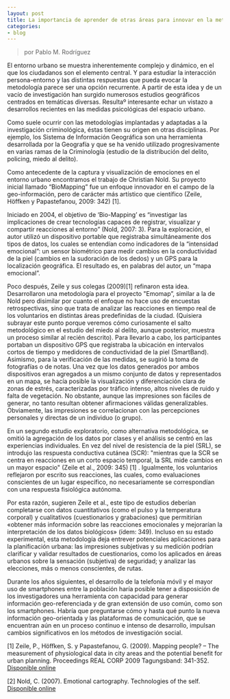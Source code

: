 ```yaml
---
layout: post
title: La importancia de aprender de otras áreas para innovar en la metodología (I)
categories:
- blog
---
```

> por Pablo M. Rodríguez

<p> El entorno urbano se muestra inherentemente complejo y dinámico, en el que los ciudadanos son el elemento central. Y para estudiar la interacción persona-entorno y las distintas respuestas que pueda evocar la metodología parece ser una opción recurrente. A partir de esta idea y de un vacío de investigación han surgido numerosos estudios geográficos centrados en temáticas diversas. Resultaº interesante echar un vistazo a desarrollos recientes en las medidas psicológicas del espacio urbano. </p>
<p> Como suele ocurrir con las metodologías implantadas y adaptadas a la investigación criminológica, éstas tienen su origen en otras disciplinas. Por ejemplo, los Sistema de Información Geográfica son una herramienta desarrollada por la Geografía y que se ha venido utilizado progresivamente en varias ramas de la Criminología (estudio de la distribución del delito, policing, miedo al delito). </p> <p>Como antecedente de la captura y visualización de emociones en el entorno urbano encontramos el trabajo de Christian Nold. Su proyecto inicial llamado “BioMapping” fue un enfoque innovador en el campo de la geo-información, pero de carácter más artístico que científico (Zeile, Höffken y Papastefanou, 2009: 342) [1]. </p>
<p> Iniciado en 2004, el objetivo de ‘Bio-Mapping’ es “investigar las implicaciones de crear tecnologías capaces de registrar, visualizar y compartir reacciones al entorno” (Nold, 2007: 3). Para la exploración, el autor utilizó un dispositivo portable que registraba simultáneamente dos tipos de datos, los cuales se entendían como indicadores de la “intensidad emocional”: un sensor biométrico para medir cambios en la conductividad de la piel (cambios en la sudoración de los dedos) y un GPS para la localización geográfica. El resultado es, en palabras del autor, un “mapa emocional”.</p>
<p>Poco después, Zeile y sus colegas (2009)[1] refinaron esta idea. Desarrollaron una metodología para el proyecto "Emomap”, similar a la de Nold pero disimilar por cuanto el enfoque no hace uso de encuestas retrospectivas, sino que trata de analizar las reacciones en tiempo real de los voluntarios en distintas áreas predefinidas de la ciudad. (Quisiera subrayar este punto porque veremos cómo curiosamente el salto metodológico en el estudio del miedo al delito, aunque posterior, muestra un proceso similar al recién descrito). Para llevarlo a cabo, los participantes portaban un dispositivo GPS que registraba la ubicación en intervalos cortos de tiempo y medidores de conductividad de la piel (SmartBand). Asimismo, para la verificación de las medidas, se sugirió la toma de fotografías o de notas. Una vez que los datos generados por ambos dispositivos eran agregados a un mismo conjunto de datos y representados en un mapa, se hacía posible la visualización y diferenciación clara de zonas de estrés, caracterizadas por tráfico intenso, altos niveles de ruido y falta de vegetación. No obstante, aunque las impresiones son fáciles de generar, no tanto resultan obtener afirmaciones válidas generalizables. Obviamente, las impresiones se correlacionan con las percepciones personales y directas de un individuo (o grupo). </p>
<p> En un segundo estudio exploratorio, como alternativa metodológica, se omitió la agregación de los datos por clases y el análisis se centró en las experiencias individuales. En vez del nivel de resistencia de la piel (SRL), se introdujo las respuesta conductiva cutánea (SCR): "mientras que la SCR se centra en reacciones en un corto espacio temporal, la SRL mide cambios en un mayor espacio" (Zeile et al., 2009: 345) [1] . Igualmente, los voluntarios reflejaron por escrito sus reacciones, las cuales, como evaluaciones conscientes de un lugar específico, no necesariamente se correspondían con una respuesta fisiológica autónoma. </p>
<p> Por esta razón, sugieren Zeile et al., este tipo de estudios deberían completarse con datos cuantitativos (como el pulso y la temperatura corporal) y cualitativos (cuestionarios y grabaciones) que permitirían «obtener más información sobre las reacciones emocionales y mejorarían la interpretación de los datos biológicos» (ídem: 349). Incluso en su estado experimental, esta metodología deja entrever potenciales aplicaciones para la planificación urbana: las impresiones subjetivas y su medición podrían clarificar y validar resultados de cuestionarios, como los aplicados en áreas urbanos sobre la sensación (subjetiva) de seguridad; y analizar las elecciones, más o menos conscientes, de rutas. </p>
<p> Durante los años siguientes, el desarrollo de la telefonía móvil y el mayor uso de smartphones entre la población haría posible tener a disposición de los investigadores una herramienta con capacidad para generar información geo-referenciada y de gran extensión de uso común, como son los smartphones. Habría que preguntarse cómo y hasta qué punto la nueva información geo-orientada y las plataformas de comunicación, que se encuentran aún en un proceso continuo e intenso de desarrollo, impulsan cambios significativos en los métodos de investigación social. </p>

<p> [1] Zeile, P., Höffken, S. y Papastefanou, G. (2009). Mapping people? – The measurement of physiological data in city areas and the potential benefit for urban planning. Proceedings REAL CORP 2009 Tagungsband: 341-352. <a href="http://www.corp.at/archive/CORP2009_78.pdf" target="_blank">Disponible online</a> </p>
<p>[2] Nold, C. (2007). Emotional cartography. Technologies of the self. <a href="http://emotionalcartography.net/EmotionalCartography.pdf" target="_blank">Disponible online</a></p>
